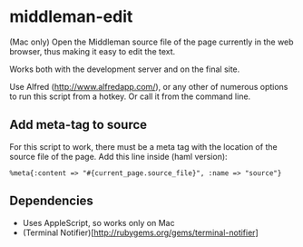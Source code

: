 middleman-edit
==============

(Mac only) Open the Middleman source file of the page currently in the web browser, thus making it easy to edit the text.

Works both with the development server and on the final site.

Use Alfred (http://www.alfredapp.com/), or any other of numerous options to run this script from a hotkey. Or
 call it from the command line.


## Add meta-tag to source

For this script to work, there must be a meta tag with the location of the source file
 of the page. Add this line inside <head> (haml version):

`%meta{:content => "#{current_page.source_file}", :name => "source"}`


## Dependencies

* Uses AppleScript, so works only on Mac
* (Terminal Notifier)[http://rubygems.org/gems/terminal-notifier]
